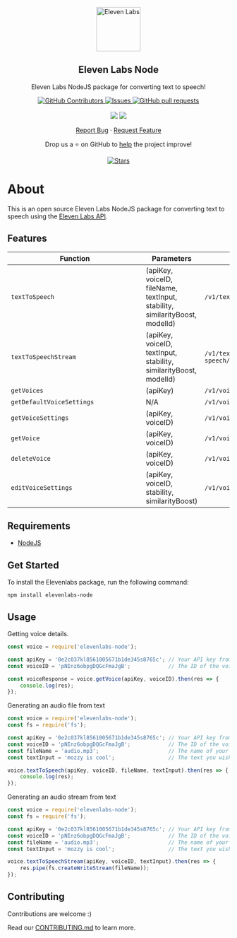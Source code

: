 <p align="center">
 <img width="100px" src="https://i.imgur.com/w06EN2l.jpg" align="center" alt="Eleven Labs" />
 <h2 align="center">Eleven Labs Node</h2>
 <p align="center">Eleven Labs NodeJS package for converting text to speech!</p>
</p>
  <p align="center">
    <a href="https://github.com/FelixWaweru/elevenlabs-node/graphs/contributors">
      <img alt="GitHub Contributors" src="https://img.shields.io/github/contributors/FelixWaweru/elevenlabs-node" />
    </a>
    <a href="https://github.com/FelixWaweru/elevenlabs-node/issues">
      <img alt="Issues" src="https://img.shields.io/github/issues/FelixWaweru/elevenlabs-node?color=0088ff" />
    </a>
    <a href="https://github.com/FelixWaweru/elevenlabs-node/pulls">
      <img alt="GitHub pull requests" src="https://img.shields.io/github/issues-pr/FelixWaweru/elevenlabs-node?color=0088ff" />
    </a>
    <br />
    <br />
    <a>
      <img src="https://img.shields.io/badge/Node.js-43853D?style=for-the-badge&logo=node.js&logoColor=white"/>
    </a>
    <a>
      <img src="https://img.shields.io/badge/JavaScript-323330?style=for-the-badge&logo=javascript&logoColor=F7DF1E"/>
    </a>
  </p>

  <p align="center">
    <a href="https://github.com/FelixWaweru/elevenlabs-node/issues/new/choose">Report Bug</a>
    ·
    <a href="https://github.com/FelixWaweru/elevenlabs-node/issues/new/choose">Request Feature</a>
  </p>
</p>

<p align="center">Drop us a ⭐ on GitHub to <a href="https://ko-fi.com/whyweru">help</a> the project improve!</p>
<p align="center">
  <a href="https://github.com/FelixWaweru/elevenlabs-node/stargazers">
    <img alt="Stars" src="https://img.shields.io/github/stars/FelixWaweru/elevenlabs-node.svg" />
  </a>
</p>

# About

This is an open source Eleven Labs NodeJS package for converting text to speech using the [Eleven Labs API](https://api.elevenlabs.io/docs#/).

## Features

| <div style="width:290px">Function</div> | Parameters                                                            | Endpoint                              |
| --------------------------------------- | --------------------------------------------------------------------- | ------------------------------------- |
|  `textToSpeech`                         | (apiKey, voiceID, fileName, textInput, stability, similarityBoost, modelId)    | `/v1/text-to-speech/{voice_id}`       |
|  `textToSpeechStream`                   | (apiKey, voiceID, textInput, stability, similarityBoost, modelId)              | `/v1/text-to-speech/{voice_id}/stream`|
|  `getVoices`                            | (apiKey)                                                              | `/v1/voices`                          |
|  `getDefaultVoiceSettings`              | N/A                                                                   | `/v1/voices/settings/default`         |
|  `getVoiceSettings`                     | (apiKey, voiceID)                                                     | `/v1/voices/{voice_id}/settings`      |
|  `getVoice`                             | (apiKey, voiceID)                                                     | `/v1/voices/{voice_id}`               |
|  `deleteVoice`                          | (apiKey, voiceID)                                                     | `/v1/voices/{voice_id}`               |
|  `editVoiceSettings`                    | (apiKey, voiceID, stability, similarityBoost)                         | `/v1/voices/{voice_id}/settings/edit` |

## Requirements

-   [NodeJS](https://nodejs.org/en/download/)

## Get Started

To install the Elevenlabs package, run the following command:

```shell
npm install elevenlabs-node
```
## Usage

Getting voice details.

```javascript
const voice = require('elevenlabs-node');

const apiKey = '0e2c037kl8561005671b1de345s8765c'; // Your API key from Elevenlabs
const voiceID = 'pNInz6obpgDQGcFmaJgB';            // The ID of the voice you want to get

const voiceResponse = voice.getVoice(apiKey, voiceID).then(res => {
	console.log(res);
});
```

Generating an audio file from text

```javascript
const voice = require('elevenlabs-node');
const fs = require('fs');

const apiKey = '0e2c037kl8561005671b1de345s8765c'; // Your API key from Elevenlabs
const voiceID = 'pNInz6obpgDQGcFmaJgB';            // The ID of the voice you want to get
const fileName = 'audio.mp3';                      // The name of your audio file
const textInput = 'mozzy is cool';                 // The text you wish to convert to speech

voice.textToSpeech(apiKey, voiceID, fileName, textInput).then(res => {
    console.log(res);
});

```

Generating an audio stream from text

```javascript
const voice = require('elevenlabs-node');
const fs = require('fs');

const apiKey = '0e2c037kl8561005671b1de345s8765c'; // Your API key from Elevenlabs
const voiceID = 'pNInz6obpgDQGcFmaJgB';            // The ID of the voice you want to get
const fileName = 'audio.mp3';                      // The name of your audio file
const textInput = 'mozzy is cool';                 // The text you wish to convert to speech

voice.textToSpeechStream(apiKey, voiceID, textInput).then(res => {
    res.pipe(fs.createWriteStream(fileName));
});

```

## Contributing

Contributions are welcome :)

Read our [CONTRIBUTING.md](https://github.com/FelixWaweru/elevenlabs-node/blob/main/docs/CONTRIBUTING.md) to learn more.
